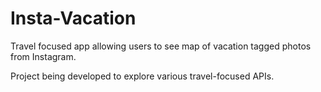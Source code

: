 Insta-Vacation
==============
Travel focused app allowing users to see map of vacation tagged photos from Instagram.

Project being developed to explore various travel-focused APIs.